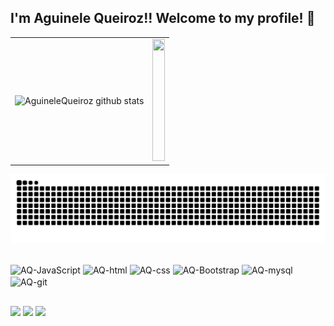 ## I'm Aguinele Queiroz!! Welcome to my profile! 👋
<table>
 <tr>
  <td>
    <img width="100%" height="195px" src="https://github-readme-stats.vercel.app/api?username=AguineleQueiroz&show_icons=true&count_private=true&hide_border=true&title_color=ff91a4&icon_color=ff91a4&text_color=c9d1d9&bg_color=0d1117" alt="AguineleQueiroz github stats" /> 
  </td>
  
  <td>
    <img width="100%" height="195px" src="https://github-readme-stats.vercel.app/api/top-langs/?username=AguineleQueiroz&layout=compact&hide_border=true&title_color=ff91a4&text_color=ff91a4&bg_color=0d1117" />
  </td> 
 </tr>
 
</table>
</center>

 ![Snake animation](https://github.com/AguineleQueiroz/AguineleQueiroz/blob/output/github-contribution-grid-snake.svg)

<div style="display: inline_block"><br> 
  <img align="center" alt="AQ-JavaScript" height="30" width="100" src="https://img.shields.io/badge/JavaScript-F7DF1E?style=for-the-badge&logo=javascript&logoColor=black">
  <img align="center" alt="AQ-html" height="30" width="100" src="https://img.shields.io/badge/HTML5-E34F26?style=for-the-badge&logo=html5&logoColor=white">
  <img align="center" alt="AQ-css" height="30" width="85" src="https://img.shields.io/badge/CSS3-1572B6?style=for-the-badge&logo=css3&logoColor=white">
  <img align="center" alt="AQ-Bootstrap" height="30" width="100" src="https://img.shields.io/badge/Bootstrap-563D7C?style=for-the-badge&logo=bootstrap&logoColor=white">
 <img align="center" alt="AQ-mysql" height="30" width="100" src="https://img.shields.io/badge/MySQL-316192?style=for-the-badge&logo=mysql&logoColor=white">
 <img align="center" alt="AQ-git" height="30" width="80" src="https://img.shields.io/badge/GIT-D14836?style=for-the-badge&logo=git&logoColor=white">
</div>
 
 ##
 
<div> 
  <a href="https://www.instagram.com/aguinelequeiroz" target="_blank"><img src="https://img.shields.io/badge/-Instagram-%23E4405F?style=for-the-badge&logo=instagram&logoColor=white" target="_blank"></a>
  <a href = "mailto:aguinelequeiroz@outlook.com"><img src="https://img.shields.io/badge/Microsoft_Outlook-0078D4?style=for-the-badge&logo=microsoft-outlook&logoColor=white" target="_blank"></a>
   <a href="https://www.linkedin.com/in/aguinelequeiroz/" target="_blank"><img src="https://img.shields.io/badge/-LinkedIn-%230077B5?style=for-the-badge&logo=linkedin&logoColor=white" target="_blank"></a> 
</div>
